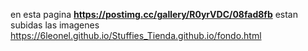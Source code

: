 en esta pagina **https://postimg.cc/gallery/R0yrVDC/08fad8fb** estan subidas las imagenes 
https://6leonel.github.io/Stuffies_Tienda.github.io/fondo.html
